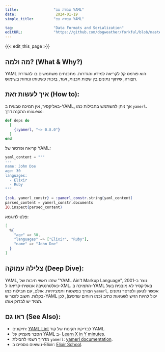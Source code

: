 ```yaml
---
title:                "עבודה עם YAML"
date:                  2024-01-19
simple_title:         "עבודה עם YAML"

tag:                  "Data Formats and Serialization"
editURL:              "https://github.com/dogweather/forkful/blob/master/content/he/elixir/working-with-yaml.md"
---
```


{{< edit_this_page >}}

## מה ולמה? (What & Why?)
YAML הוא פורמט קל לקריאה למידע והגדרות. מתכנתים משתמשים בו להגדרת תצורה, שיתוף נתונים בין שפות תכנות, ועוד, בזכות פשטותו ונוחות בשימוש.

## איך לעשות זאת (How to):
באליקסיר, אין תמיכה טבעית ב-YAML, אך ניתן להשתמש בחבילות כמו `yamerl`. התקנה דרך mix.exs:

```elixir
def deps do
  [
    {:yamerl, "~> 0.8.0"}
  ]
end
```

קריאה ופרסור של YAML:

```elixir
yaml_content = """
---
name: John Doe
age: 30
languages:
  - Elixir
  - Ruby
"""

{:ok, yamerl_constr} = :yamerl_constr.string(yaml_content)
parsed_content = yamerl_constr.documents
IO.inspect(parsed_content)
```

פלט לדוגמא:

```elixir
[
  %{
    "age" => 30,
    "languages" => ["Elixir", "Ruby"],
    "name" => "John Doe"
  }
]
```

## צלילה עמוקה (Deep Dive):
YAML, שזהו ראשי תיבות של "YAML Ain't Markup Language", נוצר ב-2001 כאלטרנטיבה אנושית-קריאה ל-XML. התמיכה ב-YAML באליקסיר לא מובנית בשל הצורך בפשטות ותמציתיות. אולם, עם חבילות כמו `yamerl`, אפשר לטעון ולפרסר נתונים בקלות. חשוב לזכור ש-YAML יכול להיות רגיש לשגיאות כתיב (כמו רווחים עודפים), לכן תמיד יש לבדוק אותו.

## ראו גם (See Also):
- תיקונים: [YAML Lint](http://www.yamllint.com/) לבדיקת תקינות של קוד YAML.
- הסבר מעמיק על YAML ב- [Learn X in Y minutes](https://learnxinyminutes.com/docs/yaml/).
- מדריך רשמי לחבילת `yamerl`: [yamerl documentation](https://hexdocs.pm/yamerl).
- נושאים נוספים ב-Elixir: [Elixir School](https://elixirschool.com/en/).
